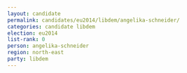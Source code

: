 ```yaml
---
layout: candidate
permalink: candidates/eu2014/libdem/angelika-schneider/
categories: candidate libdem
election: eu2014
list-rank: 0
person: angelika-schneider
region: north-east
party: libdem
---
```

